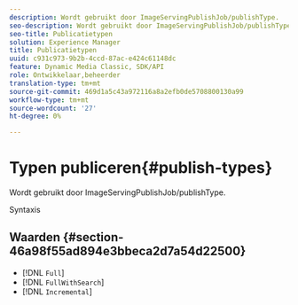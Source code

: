 ```yaml
---
description: Wordt gebruikt door ImageServingPublishJob/publishType.
seo-description: Wordt gebruikt door ImageServingPublishJob/publishType.
seo-title: Publicatietypen
solution: Experience Manager
title: Publicatietypen
uuid: c931c973-9b2b-4ccd-87ac-e424c61148dc
feature: Dynamic Media Classic, SDK/API
role: Ontwikkelaar,beheerder
translation-type: tm+mt
source-git-commit: 469d1a5c43a972116a8a2efb0de5708800130a99
workflow-type: tm+mt
source-wordcount: '27'
ht-degree: 0%

---
```



# Typen publiceren{#publish-types}

Wordt gebruikt door ImageServingPublishJob/publishType.

Syntaxis

## Waarden {#section-46a98f55ad894e3bbeca2d7a54d22500}

* [!DNL `Full`]
* [!DNL `FullWithSearch`]
* [!DNL `Incremental`]

